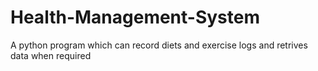 # Health-Management-System
A python program which can record diets and exercise logs and retrives data when required
